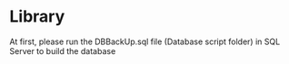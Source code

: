 # Library

At first, please run the DBBackUp.sql file (Database script folder) in SQL Server to build the database 
